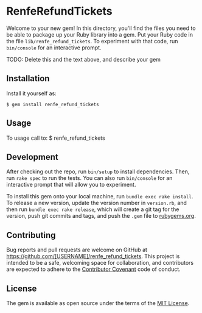 # RenfeRefundTickets

Welcome to your new gem! In this directory, you'll find the files you need to be able to package up your Ruby library into a gem. Put your Ruby code in the file `lib/renfe_refund_tickets`. To experiment with that code, run `bin/console` for an interactive prompt.

TODO: Delete this and the text above, and describe your gem

## Installation

Install it yourself as:

    $ gem install renfe_refund_tickets

## Usage

To usage call to:
    $ renfe_refund_tickets

## Development

After checking out the repo, run `bin/setup` to install dependencies. Then, run `rake spec` to run the tests. You can also run `bin/console` for an interactive prompt that will allow you to experiment.

To install this gem onto your local machine, run `bundle exec rake install`. To release a new version, update the version number in `version.rb`, and then run `bundle exec rake release`, which will create a git tag for the version, push git commits and tags, and push the `.gem` file to [rubygems.org](https://rubygems.org).

## Contributing

Bug reports and pull requests are welcome on GitHub at https://github.com/[USERNAME]/renfe_refund_tickets. This project is intended to be a safe, welcoming space for collaboration, and contributors are expected to adhere to the [Contributor Covenant](http://contributor-covenant.org) code of conduct.


## License

The gem is available as open source under the terms of the [MIT License](http://opensource.org/licenses/MIT).
